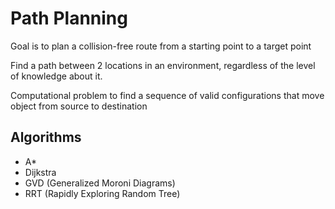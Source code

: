 # Path Planning

Goal is to plan a collision-free route from a starting point to a target point

Find a path between 2 locations in an environment, regardless of the level of knowledge about it.

Computational problem to find a sequence of valid configurations that move object from source to destination

## Algorithms

- A*
- Dijkstra
- GVD (Generalized Moroni Diagrams)
- RRT (Rapidly Exploring Random Tree)